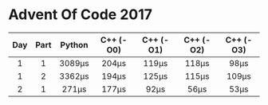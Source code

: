 Advent Of Code 2017
===================

|Day|Part|Python|C++ (-O0)|C++ (-O1)|C++ (-O2)|C++ (-O3)|
|:-------------:|:-------------:|:-------------:|:-------------:|:-------------:|:-------------:|:-------------:|
| 1 |  1 |  3089μs |  204μs |  119μs |  118μs |  98μs |
| 1 |  2 |  3362μs |  194μs |  125μs |  115μs |  109μs |
| 2 |  1 |  271μs |  177μs |  92μs |  56μs |  53μs |
